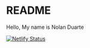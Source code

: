 # README

Hello, My name is Nolan Duarte

[![Netlify Status](https://api.netlify.com/api/v1/badges/0579375e-3aea-4f67-a189-9dea721ada9b/deploy-status)](https://app.netlify.com/sites/about-me-nolball/deploys)

